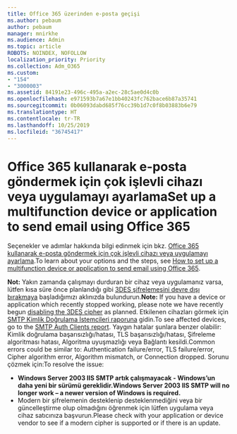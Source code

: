 ```yaml
---
title: Office 365 üzerinden e-posta geçişi
ms.author: pebaum
author: pebaum
manager: mnirkhe
ms.audience: Admin
ms.topic: article
ROBOTS: NOINDEX, NOFOLLOW
localization_priority: Priority
ms.collection: Adm_O365
ms.custom:
- "154"
- "3000003"
ms.assetid: 84191e23-496c-495a-a2ec-28c5ae0d4c0b
ms.openlocfilehash: e971593b7a67e1bb40243fc762bace6b87a35741
ms.sourcegitcommit: 0b06093dabd685f76cc39b1d7c0f8b03883b6e79
ms.translationtype: HT
ms.contentlocale: tr-TR
ms.lasthandoff: 10/25/2019
ms.locfileid: "36745417"
---
```

# <a name="set-up-a-multifunction-device-or-application-to-send-email-using-office-365"></a><span data-ttu-id="e5cfe-102">Office 365 kullanarak e-posta göndermek için çok işlevli cihazı veya uygulamayı ayarlama</span><span class="sxs-lookup"><span data-stu-id="e5cfe-102">Set up a multifunction device or application to send email using Office 365</span></span>

<span data-ttu-id="e5cfe-103">Seçenekler ve adımlar hakkında bilgi edinmek için bkz. [Office 365 kullanarak e-posta göndermek için çok işlevli cihazı veya uygulamayı ayarlama](https://docs.microsoft.com/Exchange/mail-flow-best-practices/how-to-set-up-a-multifunction-device-or-application-to-send-email-using-office-3).</span><span class="sxs-lookup"><span data-stu-id="e5cfe-103">To learn about your options and the steps, see [How to set up a multifunction device or application to send email using Office 365](https://docs.microsoft.com/Exchange/mail-flow-best-practices/how-to-set-up-a-multifunction-device-or-application-to-send-email-using-office-3).</span></span>
  
<span data-ttu-id="e5cfe-104">**Not:** Yakın zamanda çalışmayı durduran bir cihaz veya uygulamanız varsa, lütfen kısa süre önce planlandığı gibi [3DES şifrelemesini devre dışı bırakmaya](https://docs.microsoft.com/office365/securitycompliance/technical-reference-details-about-encryption) başladığımızı aklınızda bulundurun.</span><span class="sxs-lookup"><span data-stu-id="e5cfe-104">**Note:** If you have a device or application which recently stopped working, please note we have recently begun [disabling the 3DES cipher](https://docs.microsoft.com/office365/securitycompliance/technical-reference-details-about-encryption) as planned.</span></span> <span data-ttu-id="e5cfe-105">Etkilenen cihazları görmek için [SMTP Kimlik Doğrulama İstemcileri raporuna](https://protection.office.com/mailflow/dashboard) gidin.</span><span class="sxs-lookup"><span data-stu-id="e5cfe-105">To see affected devices, go to the [SMTP Auth Clients report](https://protection.office.com/mailflow/dashboard).</span></span> <span data-ttu-id="e5cfe-106">Yaygın hatalar şunlara benzer olabilir: Kimlik doğrulama başarısızlığı/hatası, TLS başarısızlığı/hatası, Şifreleme algoritması hatası, Algoritma uyuşmazlığı veya Bağlantı kesildi.</span><span class="sxs-lookup"><span data-stu-id="e5cfe-106">Common errors could be similar to: Authentication failure/error, TLS failure/error, Cipher algorithm error, Algorithm mismatch, or Connection dropped.</span></span> <span data-ttu-id="e5cfe-107">Sorunu çözmek için:</span><span class="sxs-lookup"><span data-stu-id="e5cfe-107">To resolve the issue:</span></span>
 - <span data-ttu-id="e5cfe-108">**Windows Server 2003 IIS SMTP artık çalışmayacak - Windows’un daha yeni bir sürümü gereklidir.**</span><span class="sxs-lookup"><span data-stu-id="e5cfe-108">**Windows Server 2003 IIS SMTP will no longer work – a newer version of Windows is required.**</span></span>  
 - <span data-ttu-id="e5cfe-109">Modern bir şifrelemenin desteklenip desteklenmediğini veya bir güncelleştirme olup olmadığını öğrenmek için lütfen uygulama veya cihaz satıcınıza başvurun.</span><span class="sxs-lookup"><span data-stu-id="e5cfe-109">Please check with your application or device vendor to see if a modern cipher is supported or if there is an update.</span></span>

